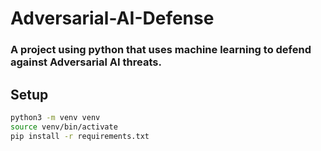 # Adversarial-AI-Defense
### A project using python that uses machine learning to defend against Adversarial AI threats. 

## Setup

```bash
python3 -m venv venv
source venv/bin/activate
pip install -r requirements.txt
